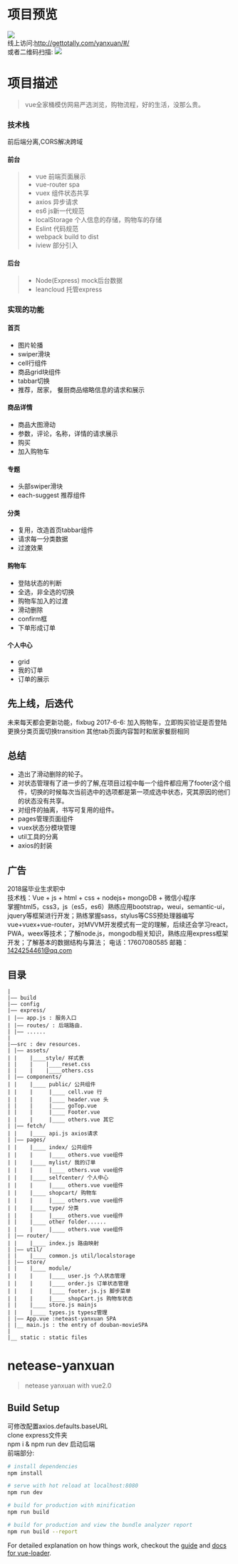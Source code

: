 # 项目预览
![](http://or1y0ta3t.bkt.clouddn.com/QQ%E6%88%AA%E5%9B%BE20170605150025.jpg)<br>
线上访问:http://gettotally.com/yanxuan/#/<br>
或者二维码扫描:
![](http://or1y0ta3t.bkt.clouddn.com/1496628709.png)
# 项目描述
> vue全家桶模仿网易严选浏览，购物流程，好的生活，没那么贵。
### 技术栈
前后端分离,CORS解决跨域
#### 前台
> * vue 前端页面展示
> * vue-router spa
> * vuex 组件状态共享
> * axios 异步请求
> * es6 js新一代规范
> * localStorage 个人信息的存储，购物车的存储
> * Eslint 代码规范
> * webpack build to dist
> * iview 部分引入

#### 后台
> * Node(Express) mock后台数据
> * leancloud 托管express

### 实现的功能
#### 首页
* 图片轮播
* swiper滑块
* cell行组件
* 商品grid块组件
* tabbar切换
* 推荐，居家， 餐厨商品缩略信息的请求和展示
#### 商品详情
* 商品大图滑动
* 参数，评论，名称，详情的请求展示
* 购买
* 加入购物车
#### 专题
* 头部swiper滑块
* each-suggest 推荐组件
#### 分类
* 复用，改造首页tabbar组件
* 请求每一分类数据
* 过渡效果
#### 购物车
* 登陆状态的判断
* 全选，非全选的切换
* 购物车加入的过渡
* 滑动删除
* confirm框
* 下单形成订单
#### 个人中心
* grid
* 我的订单
* 订单的展示
## 先上线，后迭代
未来每天都会更新功能，fixbug
2017-6-6: 加入购物车，立即购买验证是否登陆
          更换分类页面切换transition
          其他tab页面内容暂时和居家餐厨相同
## 总结
* 造出了滑动删除的轮子。
* 对状态管理有了进一步的了解,在项目过程中每一个组件都应用了footer这个组件，切换的时候每次当前选中的选项都是第一项成选中状态，究其原因的他们的状态没有共享。
* 对组件的抽离，书写可复用的组件。
* pages管理页面组件
* vuex状态分模块管理
* util工具的分离
* axios的封装
## 广告
2018届毕业生求职中<br>
技术栈：Vue + js + html + css + nodejs+ mongoDB + 微信小程序<br>
掌握html5，css3，js（es5，es6）熟练应用bootstrap，weui，semantic-ui，jquery等框架进行开发；熟练掌握sass，stylus等CSS预处理器编写vue+vuex+vue-router，对MVVM开发模式有一定的理解，后续还会学习react，PWA，weex等技术；了解node.js，mongodb相关知识，熟练应用express框架开发；了解基本的数据结构与算法；
电话：17607080585         邮箱：1424254461@qq.com

## 目录
```
|
|—— build 
|—— config
|—— express/
| |—— app.js : 服务入口
| |—— routes/ : 后端路由.
| |—— ......
|
|——src : dev resources.
| |—— assets/
| |    |____style/ 样式表
| |    |    |____reset.css
| |    |    |____others.css
| |—— components/
| |    |____ public/ 公共组件
| |    |     |____ cell.vue 行
| |    |     |____ header.vue 头
| |    |     |____ goTop.vue
| |    |     |____ Footer.vue
| |    |     |____ others.vue 其它
| |—— fetch/
| |    |____ api.js axios请求
| |—— pages/
| |    |____ index/ 公共组件
| |    |     |____ others.vue vue组件
| |    |____ mylist/ 我的订单
| |    |     |____ others.vue vue组件
| |    |____ selfcenter/ 个人中心
| |    |     |____ others.vue vue组件
| |    |____ shopcart/ 购物车
| |    |     |____ others.vue vue组件
| |    |____ type/ 分类
| |    |     |____ others.vue vue组件
| |    |____ other folder......
| |    |     |____ others.vue vue组件
| |—— router/
| |    |____ index.js 路由映射
| |—— util/
| |    |____ common.js util/localstorage
| |—— store/ 
| |    |____ module/ 
| |    |     |____ user.js 个人状态管理
| |    |     |____ order.js 订单状态管理
| |    |     |____ footer.js.js 脚步菜单
| |    |     |____ shopCart.js 购物车状态
| |    |____ store.js mainjs
| |    |____ types.js typesz管理
| |—— App.vue :neteast-yanxuan SPA
| |__ main.js : the entry of douban-movieSPA
|
|__ static : static files

```

# netease-yanxuan

> netease yanxuan with vue2.0

## Build Setup
可修改配置axios.defaults.baseURL<br>
clone express文件夹<br>
npm i & npm run dev 启动后端<br>
前端部分:<br>
``` bash
# install dependencies
npm install

# serve with hot reload at localhost:8080
npm run dev

# build for production with minification
npm run build

# build for production and view the bundle analyzer report
npm run build --report
```

For detailed explanation on how things work, checkout the [guide](http://vuejs-templates.github.io/webpack/) and [docs for vue-loader](http://vuejs.github.io/vue-loader).
